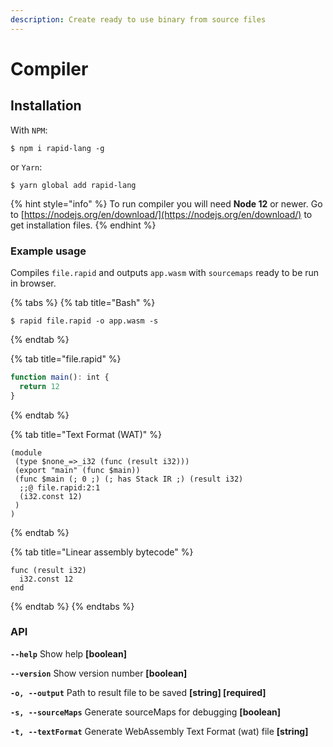 ```yaml
---
description: Create ready to use binary from source files
---
```


# Compiler

## Installation

With `NPM`:

```
$ npm i rapid-lang -g
```

or `Yarn`:

```text
$ yarn global add rapid-lang
```

{% hint style="info" %}
To run compiler you will need **Node 12** or newer. Go to [https://nodejs.org/en/download/](https://nodejs.org/en/download/) to get installation files.
{% endhint %}

### Example usage

Compiles `file.rapid` and outputs `app.wasm` with `sourcemaps` ready to be run in browser.

{% tabs %}
{% tab title="Bash" %}
```text
$ rapid file.rapid -o app.wasm -s
```
{% endtab %}

{% tab title="file.rapid" %}
```javascript
function main(): int {
  return 12
}
```
{% endtab %}

{% tab title="Text Format \(WAT\)" %}
```
(module
 (type $none_=>_i32 (func (result i32)))
 (export "main" (func $main))
 (func $main (; 0 ;) (; has Stack IR ;) (result i32)
  ;;@ file.rapid:2:1
  (i32.const 12)
 )
)
```
{% endtab %}

{% tab title="Linear assembly bytecode" %}
```
func (result i32)
  i32.const 12
end
```
{% endtab %}
{% endtabs %}

### API

**`--help`** Show help **\[boolean\]**

**`--version`** Show version number **\[boolean\]**

**`-o, --output`** Path to result file to be saved **\[string\] \[required\]**

**`-s, --sourceMaps`** Generate sourceMaps for debugging **\[boolean\]**

**`-t, --textFormat`** Generate WebAssembly Text Format \(wat\) file **\[string\]**

